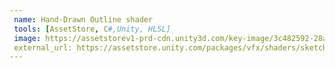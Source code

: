 ```yaml
---
 name: Hand-Drawn Outline shader
 tools: [AssetStore, C#,Unity, HLSL]
 image: https://assetstorev1-prd-cdn.unity3d.com/key-image/3c482592-28a6-4e05-b764-2848979d3d2f.webp
 external_url: https://assetstore.unity.com/packages/vfx/shaders/sketch-hand-drawn-outline-shader-213015
---
```

